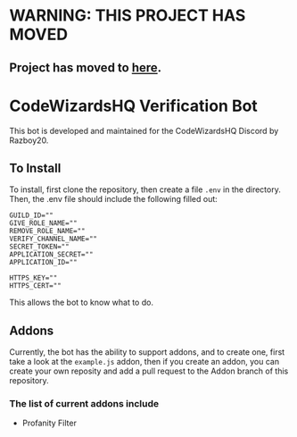 
# **WARNING: THIS PROJECT HAS MOVED**

## **Project has moved to [here](https://github.com/codewizardshq/CWHQDiscordBot).**

# CodeWizardsHQ Verification Bot

This bot is developed and maintained for the CodeWizardsHQ Discord by Razboy20.  

## To Install

To install, first clone the repository, then create a file `.env` in the directory. Then, the .env file should include the following filled out:

```pf
GUILD_ID=""
GIVE_ROLE_NAME=""
REMOVE_ROLE_NAME=""
VERIFY_CHANNEL_NAME=""
SECRET_TOKEN=""
APPLICATION_SECRET=""
APPLICATION_ID=""

HTTPS_KEY=""
HTTPS_CERT=""
```

This allows the bot to know what to do.

## Addons

Currently, the bot has the ability to support addons, and to create one, first take a look at the `example.js` addon, then if you create an addon, you can create your own reposity and add a pull request to the Addon branch of this repository.

### The list of current addons include

- Profanity Filter
